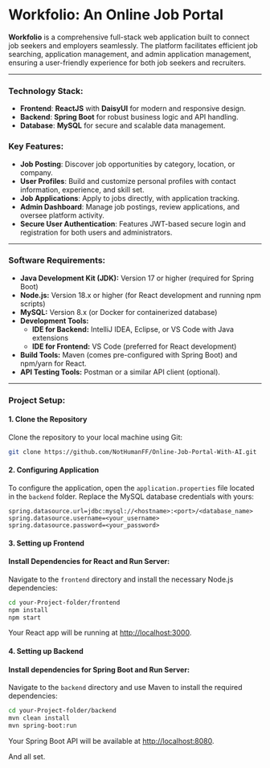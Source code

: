 # **Workfolio: An Online Job Portal**

**Workfolio** is a comprehensive full-stack web application built to connect job seekers and employers seamlessly. The platform facilitates efficient job searching, application management, and admin application management, ensuring a user-friendly experience for both job seekers and recruiters.

---
### Technology Stack:
- **Frontend**: **ReactJS** with **DaisyUI** for modern and responsive design.
- **Backend**: **Spring Boot** for robust business logic and API handling.
- **Database**: **MySQL** for secure and scalable data management.
### Key Features:
- **Job Posting**: Discover job opportunities by category, location, or company.
- **User Profiles**: Build and customize personal profiles with contact information, experience, and skill set.
- **Job Applications**: Apply to jobs directly, with application tracking.
- **Admin Dashboard**: Manage job postings, review applications, and oversee platform activity.
- **Secure User Authentication**: Features JWT-based secure login and registration for both users and administrators.

---
### Software Requirements:
- **Java Development Kit (JDK):** Version 17 or higher (required for Spring Boot)
- **Node.js:** Version 18.x or higher (for React development and running npm scripts)
- **MySQL:** Version 8.x (or Docker for containerized database)
- **Development Tools:**
    - **IDE for Backend:** IntelliJ IDEA, Eclipse, or VS Code with Java extensions
    - **IDE for Frontend:** VS Code (preferred for React development)
- **Build Tools:** Maven (comes pre-configured with Spring Boot) and npm/yarn for React.
- **API Testing Tools:** Postman or a similar API client (optional).

---
### Project Setup:

#### 1. Clone the Repository
Clone the repository to your local machine using Git:

```bash
git clone https://github.com/NotHumanFF/Online-Job-Portal-With-AI.git
```

#### 2. Configuring Application
To configure the application, open the `application.properties` file located in the `backend` folder. Replace the MySQL database credentials with yours:

```properties
spring.datasource.url=jdbc:mysql://<hostname>:<port>/<database_name>
spring.datasource.username=<your_username>
spring.datasource.password=<your_password>
```

#### 3. Setting up Frontend

#### Install Dependencies for React and Run Server:
Navigate to the `frontend` directory and install the necessary Node.js dependencies:

```bash
cd your-Project-folder/frontend
npm install
npm start
```

Your React app will be running at [http://localhost:3000](http://localhost:3000).

#### 4. Setting up Backend

#### Install dependencies for Spring Boot and Run Server:
Navigate to the `backend` directory and use Maven to install the required dependencies:

```bash
cd your-Project-folder/backend
mvn clean install
mvn spring-boot:run
```

Your Spring Boot API will be available at [http://localhost:8080](http://localhost:8080).

And all set.


